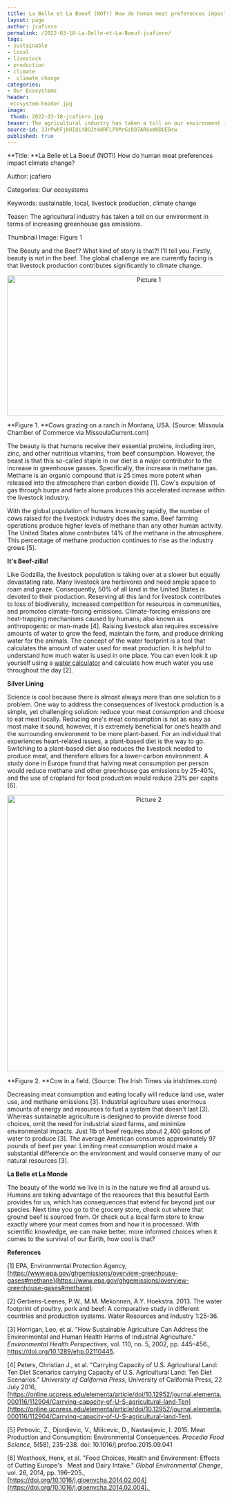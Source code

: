 ```yaml
---
title: La Belle et La Boeuf (NOT!) How do human meat preferences impact climate change?
layout: page
author: jcafiero
permalink: /2022-03-18-La-Belle-et-La-Boeuf-jcafiero/
tags:
- sustainable
- local
- livestock
- production
- climate
-  climate change
categories:
- Our Ecosystems
header:
 ecosystem-header.jpg
image:
 thumb: 2022-03-18-jcafiero.jpg
teaser: The agricultural industry has taken a toll on our environment in terms of increasing greenhouse gas emissions.
source-id: 1JrPwhFjbHIdiYDOJt4dRFLPVMrGi897ARUxWUDUEBcw
published: true
---
```

**Title: **La Belle et La Boeuf (NOT!) How do human meat preferences impact climate change?

Author: jcafiero

Categories: Our ecosystems 

Keywords: sustainable, local, livestock production, climate change

Teaser: The agricultural industry has taken a toll on our environment in terms of increasing greenhouse gas emissions. 

Thumbnail Image: Figure 1

The Beauty and the Beef? What kind of story is that?! I'll tell you. Firstly, beauty is not in the beef. The global challenge we are currently facing is that livestock production contributes significantly to climate change. 

<center><a data-flickr-embed="true" href="https://www.flickr.com/photos/187342690@N02/51924604294/in/dateposted-public/" title="Picture 1"><img src="https://live.staticflickr.com/65535/51924604294_927348c6fb_z.jpg" width="640" height="324" alt="Picture 1"></a><script async src="//embedr.flickr.com/assets/client-code.js" charset="utf-8"></script></center>

**Figure 1. **Cows grazing on a ranch in Montana, USA. (Source: Missoula Chamber of Commerce via MissoulaCurrent.com)

The beauty is that humans receive their essential proteins, including iron, zinc, and other nutritious vitamins, from beef consumption. However, the beast is that this so-called staple in our diet is a major contributor to the increase in greenhouse gasses. Specifically, the increase in methane gas. Methane is an organic compound that is 25 times more potent when released into the atmosphere than carbon dioxide [1]. Cow's expulsion of gas through burps and farts alone produces this accelerated increase within the livestock industry. 

With the global population of humans increasing rapidly, the number of cows raised for the livestock industry does the same. Beef farming operations produce higher levels of methane than any other human activity. The United States alone contributes 14% of the methane in the atmosphere. This percentage of methane production continues to rise as the industry grows [5].

**It's Beef-zilla!**

Like Godzilla, the livestock population is taking over at a slower but equally devastating rate. Many livestock are herbivores and need ample space to roam and graze. Consequently, 50% of all land in the United States is devoted to their production. Reserving all this land for livestock contributes to loss of biodiversity, increased competition for resources in communities, and promotes climate-forcing emissions. Climate-forcing emissions are heat-trapping mechanisms caused by humans; also known as anthropogenic or man-made [4]. Raising livestock also requires excessive amounts of water to grow the feed, maintain the farm, and produce drinking water for the animals. The concept of the water footprint is a tool that calculates the amount of water used for meat production. It is helpful to understand how much water is used in one place. You can even look it up yourself using a [water calculator](https://www.watercalculator.org) and calculate how much water you use throughout the day [2]. 

**Silver Lining**

Science is cool because there is almost always more than one solution to a problem. One way to address the consequences of livestock production is a simple, yet challenging solution: reduce your meat consumption and choose to eat meat locally. Reducing one's meat consumption is not as easy as most make it sound, however, it is extremely beneficial for one’s health and the surrounding environment to be more plant-based. For an individual that experiences heart-related issues, a plant-based diet is the way to go. Switching to a plant-based diet also reduces the livestock needed to produce meat, and therefore allows for a lower-carbon environment. A study done in Europe found that halving meat consumption per person would reduce methane and other greenhouse gas emissions by 25-40%, and the use of cropland for food production would reduce 23% per capita [6]. 

<center><a data-flickr-embed="true" href="https://www.flickr.com/photos/187342690@N02/51924361568/in/dateposted-public/" title="Picture  2"><img src="https://live.staticflickr.com/65535/51924361568_817306027d_z.jpg" width="640" height="638" alt="Picture  2"></a><script async src="//embedr.flickr.com/assets/client-code.js" charset="utf-8"></script></center>

**Figure 2. **Cow in a field. (Source: The Irish Times via irishtimes.com)

Decreasing meat consumption and eating locally will reduce land use, water use, and methane emissions [3]. Industrial agriculture uses enormous amounts of energy and resources to fuel a system that doesn't last [3]. Whereas sustainable agriculture is designed to provide diverse food choices, omit the need for industrial sized farms, and minimize environmental impacts. ​​Just 1lb of beef requires about 2,400 gallons of water to produce [3]. The average American consumes approximately 97 pounds of beef per year. Limiting meat consumption would make a substantial difference on the environment and would conserve many of our natural resources [3].

**La Belle et La Monde**

The beauty of the world we live in is in the nature we find all around us. Humans are taking advantage of the resources that this beautiful Earth provides for us, which has consequences that extend far beyond just our species. Next time you go to the grocery store, check out where that ground beef is sourced from. Or check out a local farm store to know exactly where your meat comes from and how it is processed. With scientific knowledge, we can make better, more informed choices when it comes to the survival of our Earth, how cool is that?

**References**

[1] EPA, Environmental Protection Agency, [https://www.epa.gov/ghgemissions/overview-greenhouse-gases#methane](https://www.epa.gov/ghgemissions/overview-greenhouse-gases#methane).

[2] Gerbens-Leenes, P.W., M.M. Mekonnen, A.Y. Hoekstra. 2013. The water footprint of poultry, pork and beef: A comparative study in different countries and production systems. Water Resources and Industry 1:25-36.

[3] Horrigan, Leo, et al. "How Sustainable Agriculture Can Address the Environmental and Human Health Harms of Industrial Agriculture." *Environmental Health Perspectives*, vol. 110, no. 5, 2002, pp. 445–456., https://doi.org/10.1289/ehp.02110445. 

[4] Peters, Christian J., et al. "Carrying Capacity of U.S. Agricultural Land: Ten Diet Scenarios carrying Capacity of U.S. Agricultural Land: Ten Diet Scenarios." *University of California Press*, University of California Press, 22 July 2016, [https://online.ucpress.edu/elementa/article/doi/10.12952/journal.elementa.000116/112904/Carrying-capacity-of-U-S-agricultural-land-Ten](https://online.ucpress.edu/elementa/article/doi/10.12952/journal.elementa.000116/112904/Carrying-capacity-of-U-S-agricultural-land-Ten). 

[5] Petrovic, Z., Djordjevic, V., Milicevic, D., Nastasijevic, I. 2015. Meat Production and Consumption: Environmental Consequences. *Procedia Food Science*, 5(58), 235-238. doi: 10.1016/j.profoo.2015.09.041

[6] Westhoek, Henk, et al. "Food Choices, Health and Environment: Effects of Cutting Europe's   Meat and Dairy Intake." *Global Environmental Change*, vol. 26, 2014, pp. 196–205., [https://doi.org/10.1016/j.gloenvcha.2014.02.004](https://doi.org/10.1016/j.gloenvcha.2014.02.004). 

